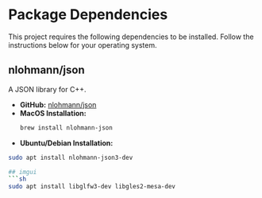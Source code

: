 
# Package Dependencies

This project requires the following dependencies to be installed. Follow the instructions below for your operating system.

## nlohmann/json
A JSON library for C++.

- **GitHub:** [nlohmann/json](https://github.com/nlohmann/json)
- **MacOS Installation:**
  ```sh
  brew install nlohmann-json
- **Ubuntu/Debian Installation:**
```sh
sudo apt install nlohmann-json3-dev

## imgui
```sh
sudo apt install libglfw3-dev libgles2-mesa-dev

